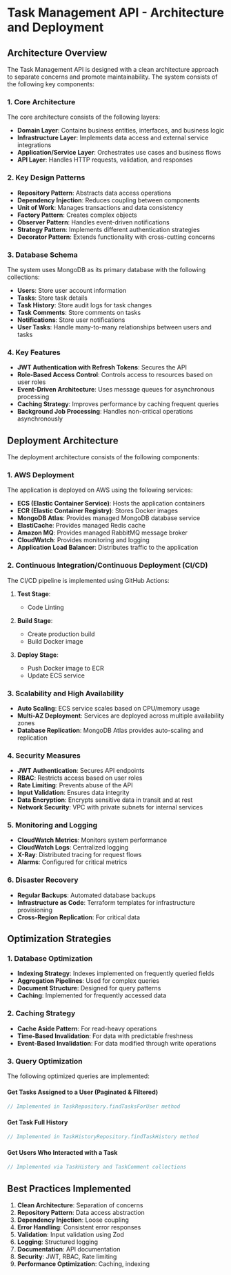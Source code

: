 # Task Management API - Architecture and Deployment

## Architecture Overview

The Task Management API is designed with a clean architecture approach to separate concerns and promote maintainability. The system consists of the following key components:

### 1. Core Architecture

The core architecture consists of the following layers:

- **Domain Layer**: Contains business entities, interfaces, and business logic
- **Infrastructure Layer**: Implements data access and external service integrations
- **Application/Service Layer**: Orchestrates use cases and business flows
- **API Layer**: Handles HTTP requests, validation, and responses

### 2. Key Design Patterns

- **Repository Pattern**: Abstracts data access operations
- **Dependency Injection**: Reduces coupling between components
- **Unit of Work**: Manages transactions and data consistency
- **Factory Pattern**: Creates complex objects
- **Observer Pattern**: Handles event-driven notifications
- **Strategy Pattern**: Implements different authentication strategies
- **Decorator Pattern**: Extends functionality with cross-cutting concerns

### 3. Database Schema

The system uses MongoDB as its primary database with the following collections:

- **Users**: Store user account information
- **Tasks**: Store task details
- **Task History**: Store audit logs for task changes
- **Task Comments**: Store comments on tasks
- **Notifications**: Store user notifications
- **User Tasks**: Handle many-to-many relationships between users and tasks

### 4. Key Features

- **JWT Authentication with Refresh Tokens**: Secures the API
- **Role-Based Access Control**: Controls access to resources based on user roles
- **Event-Driven Architecture**: Uses message queues for asynchronous processing
- **Caching Strategy**: Improves performance by caching frequent queries
- **Background Job Processing**: Handles non-critical operations asynchronously

## Deployment Architecture

The deployment architecture consists of the following components:

### 1. AWS Deployment

The application is deployed on AWS using the following services:

- **ECS (Elastic Container Service)**: Hosts the application containers
- **ECR (Elastic Container Registry)**: Stores Docker images
- **MongoDB Atlas**: Provides managed MongoDB database service
- **ElastiCache**: Provides managed Redis cache
- **Amazon MQ**: Provides managed RabbitMQ message broker
- **CloudWatch**: Provides monitoring and logging
- **Application Load Balancer**: Distributes traffic to the application

### 2. Continuous Integration/Continuous Deployment (CI/CD)

The CI/CD pipeline is implemented using GitHub Actions:

1. **Test Stage**:
   - Code Linting

2. **Build Stage**:
   - Create production build
   - Build Docker image

3. **Deploy Stage**:
   - Push Docker image to ECR
   - Update ECS service

### 3. Scalability and High Availability

- **Auto Scaling**: ECS service scales based on CPU/memory usage
- **Multi-AZ Deployment**: Services are deployed across multiple availability zones
- **Database Replication**: MongoDB Atlas provides auto-scaling and replication

### 4. Security Measures

- **JWT Authentication**: Secures API endpoints
- **RBAC**: Restricts access based on user roles
- **Rate Limiting**: Prevents abuse of the API
- **Input Validation**: Ensures data integrity
- **Data Encryption**: Encrypts sensitive data in transit and at rest
- **Network Security**: VPC with private subnets for internal services

### 5. Monitoring and Logging

- **CloudWatch Metrics**: Monitors system performance
- **CloudWatch Logs**: Centralized logging
- **X-Ray**: Distributed tracing for request flows
- **Alarms**: Configured for critical metrics

### 6. Disaster Recovery

- **Regular Backups**: Automated database backups
- **Infrastructure as Code**: Terraform templates for infrastructure provisioning
- **Cross-Region Replication**: For critical data

## Optimization Strategies

### 1. Database Optimization

- **Indexing Strategy**: Indexes implemented on frequently queried fields
- **Aggregation Pipelines**: Used for complex queries
- **Document Structure**: Designed for query patterns
- **Caching**: Implemented for frequently accessed data

### 2. Caching Strategy

- **Cache Aside Pattern**: For read-heavy operations
- **Time-Based Invalidation**: For data with predictable freshness
- **Event-Based Invalidation**: For data modified through write operations

### 3. Query Optimization

The following optimized queries are implemented:

#### Get Tasks Assigned to a User (Paginated & Filtered)
```javascript
// Implemented in TaskRepository.findTasksForUser method
```

#### Get Task Full History
```javascript
// Implemented in TaskHistoryRepository.findTaskHistory method
```

#### Get Users Who Interacted with a Task
```javascript
// Implemented via TaskHistory and TaskComment collections
```

## Best Practices Implemented

1. **Clean Architecture**: Separation of concerns
2. **Repository Pattern**: Data access abstraction
3. **Dependency Injection**: Loose coupling
4. **Error Handling**: Consistent error responses
5. **Validation**: Input validation using Zod
6. **Logging**: Structured logging
7. **Documentation**: API documentation
8. **Security**: JWT, RBAC, Rate limiting
9. **Performance Optimization**: Caching, indexing